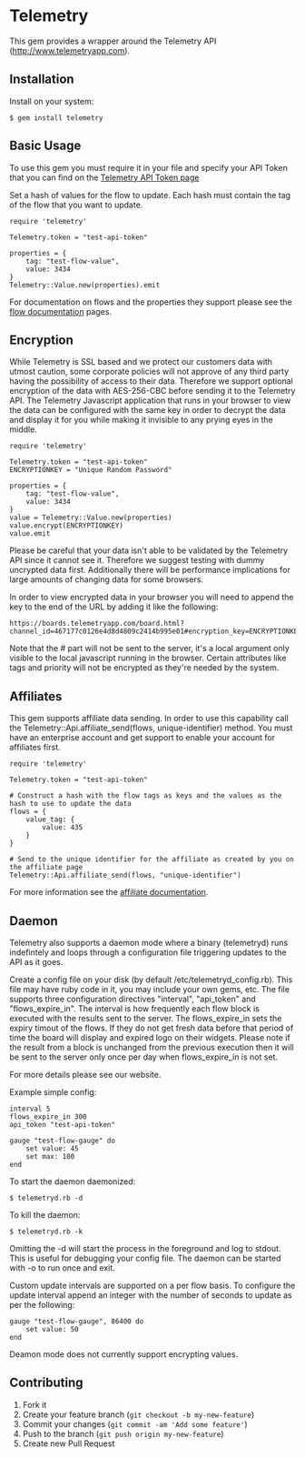 # Telemetry

This gem provides a wrapper around the Telemetry API (http://www.telemetryapp.com).  

## Installation

Install on your system:

    $ gem install telemetry

## Basic Usage

To use this gem you must require it in your file and specify your API Token that you can find on the [Telemetry API Token page](https://www.telemetryapp.com/account/api_token)

Set a hash of values for the flow to update.  Each hash must contain the tag of the flow that you want to update.  

	require 'telemetry'

	Telemetry.token = "test-api-token"

	properties = {
		tag: "test-flow-value",
		value: 3434
	}
	Telemetry::Value.new(properties).emit

For documentation on flows and the properties they support please see the [flow documentation](https://www.telemetryapp.com/documentation/flows) pages.

## Encryption

While Telemetry is SSL based and we protect our customers data with utmost caution, some corporate policies will not approve of any third party having the possibility of access to their data.  Therefore we support optional encryption of the data with AES-256-CBC before sending it to the Telemetry API.   The Telemetry Javascript application that runs in your browser to view the data can be configured with the same key in order to decrypt the data and display it for you while making it invisible to any prying eyes in the middle.  

	require 'telemetry'

	Telemetry.token = "test-api-token"
	ENCRYPTIONKEY = "Unique Random Password"

	properties = {
		tag: "test-flow-value",
		value: 3434
	}
	value = Telemetry::Value.new(properties)
	value.encrypt(ENCRYPTIONKEY)  
	value.emit

Please be careful that your data isn't able to be validated by the Telemetry API since it cannot see it.  Therefore we suggest testing with dummy uncrypted data first.  Additionally there will be performance implications for large amounts of changing data for some browsers. 

In order to view encrypted data in your browser you will need to append the key to the end of the URL by adding it like the following: 

	https://boards.telemetryapp.com/board.html?channel_id=467177c0126e4d8d4809c2414b995e01#encryption_key=ENCRYPTIONKEY

Note that the # part will not be sent to the server, it's a local argument only visible to the local javascript running in the browser.  Certain attributes like tags and priority will not be encrypted as they're needed by the system. 


## Affiliates

This gem supports affiliate data sending.  In order to use this capability call the Telemetry::Api.affiliate_send(flows, unique-identifier) method. You must have an enterprise account and get support to enable your account for affiliates first.

	require 'telemetry'

	Telemetry.token = "test-api-token"

	# Construct a hash with the flow tags as keys and the values as the hash to use to update the data
	flows = {
		value_tag: {
			value: 435
		}
	}

	# Send to the unique identifier for the affiliate as created by you on the affiliate page
	Telemetry::Api.affiliate_send(flows, "unique-identifier")

For more information see the [affiliate documentation](https://admin.telemetryapp.com/documentation/affiliate).

## Daemon

Telemetry also supports a daemon mode where a binary (telemetryd) runs indefintely and loops through a configuration file triggering updates to the API as it goes.

Create a config file on your disk (by default /etc/telemetryd_config.rb).  This file may have ruby code in it,  you may include your own gems, etc.  The file supports three configuration directives "interval", "api_token" and "flows_expire_in".  The interval is how frequently each flow block is executed with the results sent to the server.  The flows_expire_in sets the expiry timout of the flows. If they do not get fresh data before that period of time the board will display and expired logo on their widgets. Please note if the result from a block is unchanged from the previous execution then it will be sent to the server only once per day when flows_expire_in is not set. 

For more details please see our website.

Example simple config:

	interval 5            
	flows_expire_in 300
	api_token "test-api-token"

	gauge "test-flow-gauge" do
		set value: 45
		set max: 100
	end

To start the daemon daemonized:

	$ telemetryd.rb -d

To kill the daemon:

	$ telemetryd.rb -k

Omitting the -d will start the process in the foreground and log to stdout.  This is useful for debugging your config file.   The daemon can be started with -o to run once and exit.

Custom update intervals are supported on a per flow basis.  To configure the update interval append an integer with the number of seconds to update as per the following:

	gauge "test-flow-gauge", 86400 do
		set value: 50
	end

Deamon mode does not currently support encrypting values.

## Contributing

1. Fork it
2. Create your feature branch (`git checkout -b my-new-feature`)
3. Commit your changes (`git commit -am 'Add some feature'`)
4. Push to the branch (`git push origin my-new-feature`)
5. Create new Pull Request
